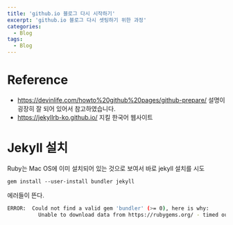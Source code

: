 ```yaml
---
title: 'github.io 블로그 다시 시작하기'
excerpt: 'github.io 블로그 다시 셋팅하기 위한 과정'
categories:
  - Blog
tags:
  - Blog
---
```






# Reference

- https://devinlife.com/howto%20github%20pages/github-prepare/ 설명이 굉장히 잘 되어 있어서 참고하였습니다. 
- https://jekyllrb-ko.github.io/ 지킬 한국어 웹사이트



# Jekyll 설치

Ruby는 Mac OS에 이미 설치되어 있는 것으로 보여서 바로 jekyll 설치를 시도

```
gem install --user-install bundler jekyll
```



에러들이 뜬다.

```bash
ERROR:  Could not find a valid gem 'bundler' (>= 0), here is why:
          Unable to download data from https://rubygems.org/ - timed out (https://rubygems.org/specs.4.8.gz)
```

